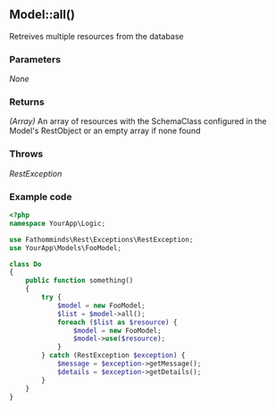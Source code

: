 ## Model::all() ##

Retreives multiple resources from the database

### Parameters ###

*None*

### Returns ###

*(Array<SchemaClass>)* An array of resources with the SchemaClass configured in the Model's RestObject or an empty array if none found

### Throws ###

*RestException*

### Example code ###

```php
<?php
namespace YourApp\Logic;

use Fathomminds\Rest\Exceptions\RestException;
use YourApp\Models\FooModel;

class Do
{
    public function something()
    {
        try {
            $model = new FooModel;
            $list = $model->all();
            foreach ($list as $resource) {
                $model = new FooModel;
                $model->use($resource);
            }
        } catch (RestException $exception) {
            $message = $exception->getMessage();
            $details = $exception->getDetails();
        }
    }
}

```
